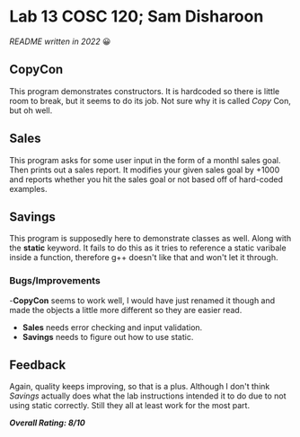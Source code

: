 # Lab 13 COSC 120; Sam Disharoon

*README written in 2022* :grinning:

## CopyCon

This program demonstrates constructors. It is hardcoded so there is little room to break, but it seems to do its job. Not sure why it is called _Copy_ Con, but oh well.

## Sales

This program asks for some user input in the form of a monthl sales goal. Then prints out a sales report. It modifies your given sales goal by +1000 and reports whether you hit the sales goal or not based off of hard-coded examples.

## Savings

This program is supposedly here to demonstrate classes as well. Along with the __static__ keyword. It fails to do this as it tries to reference a static varibale inside a function, therefore g++ doesn't like that and won't let it through. 

### Bugs/Improvements

-__CopyCon__ seems to work well, I would have just renamed it though and made the objects a little more different so they are easier read.
- __Sales__ needs error checking and input validation.
- __Savings__ needs to figure out how to use static.

## Feedback

Again, quality keeps improving, so that is a plus. Although I don't think *Savings* actually does what the lab instructions intended it to do due to not using static correctly. Still they all at least work for the most part.

***Overall Rating: 8/10***

